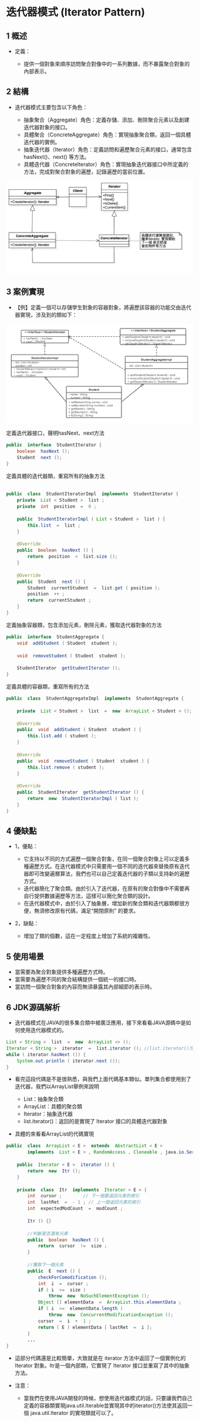 # 迭代器模式 (Iterator Pattern)

## 1 概述
- 定義：

  - 提供一個對象來順序訪問聚合對像中的一系列數據，而不暴露聚合對象的內部表示。

 

## 2 結構
- 迭代器模式主要包含以下角色：

  - 抽象聚合（Aggregate）角色：定義存儲、添加、刪除聚合元素以及創建迭代器對象的接口。
  - 具體聚合（ConcreteAggregate）角色：實現抽象聚合類，返回一個具體迭代器的實例。
  - 抽象迭代器（Iterator）角色：定義訪問和遍歷聚合元素的接口，通常包含hasNext()、next() 等方法。
  - 具體迭代器（Concretelterator）角色：實現抽象迭代器接口中所定義的方法，完成對聚合對象的遍歷，記錄遍歷的當前位置。
 
 ![035](files/68.png)

 ## 3 案例實現
- 【例】定義一個可以存儲學生對象的容器對象，將遍歷該容器的功能交由迭代器實現，涉及到的類如下：


![035](files/57.png)


定義迭代器接口，聲明hasNext、next方法

```java
public  interface  StudentIterator {
    boolean  hasNext ();
    Student  next ();
}
```

定義具體的迭代器類，重寫所有的抽象方法
```java

public  class  StudentIteratorImpl  implements  StudentIterator {
    private  List < Student >  list ;
    private  int  position  =  0 ;
​
    public  StudentIteratorImpl ( List < Student >  list ) {
        this.list  =  list ;
    }
​
    @Override
    public  boolean  hasNext () {
        return  position  <  list.size ();
    }
​
    @Override
    public  Student  next () {
        Student  currentStudent  =  list.get ( position );
        position  ++ ;
        return  currentStudent ;
    }
}
```

定義抽象容器類，包含添加元素，刪除元素，獲取迭代器對象的方法
```java
public  interface  StudentAggregate {
    void  addStudent ( Student  student );
​
    void  removeStudent ( Student  student );
​
    StudentIterator  getStudentIterator ();
}
```

定義具體的容器類，重寫所有的方法
```java
public  class  StudentAggregateImpl  implements  StudentAggregate {
​
    private  List < Student >  list  =  new  ArrayList < Student > ();   // 學生列表
​
    @Override
    public  void  addStudent ( Student  student ) {
        this.list.add ( student );
    }
​
    @Override
    public  void  removeStudent ( Student  student ) {
        this.list.remove ( student );
    }
​
    @Override
    public  StudentIterator  getStudentIterator () {
        return  new  StudentIteratorImpl ( list );
    }
}
```

## 4 優缺點
- 1，優點：

  - 它支持以不同的方式遍歷一個聚合對象，在同一個聚合對像上可以定義多種遍歷方式。在迭代器模式中只需要用一個不同的迭代器來替換原有迭代器即可改變遍曆算法，我們也可以自己定義迭代器的子類以支持新的遍歷方式。
  - 迭代器簡化了聚合類。由於引入了迭代器，在原有的聚合對像中不需要再自行提供數據遍歷等方法，這樣可以簡化聚合類的設計。
  - 在迭代器模式中，由於引入了抽象層，增加新的聚合類和迭代器類都很方便，無須修改原有代碼，滿足“開閉原則” 的要求。
- 2，缺點：

  - 增加了類的個數，這在一定程度上增加了系統的複雜性。

 

## 5 使用場景
- 當需要為聚合對象提供多種遍歷方式時。
- 當需要為遍歷不同的聚合結構提供一個統一的接口時。
- 當訪問一個聚合對象的內容而無須暴露其內部細節的表示時。


## 6 JDK源碼解析
- 迭代器模式在JAVA的很多集合類中被廣泛應用，接下來看看JAVA源碼中是如何使用迭代器模式的。

```java
List < String >  list  =  new  ArrayList <> ();
Iterator < String >  iterator  =  list.iterator (); //list.iterator()方法返回的肯定是Iterator接口的子實現類對象
while ( iterator.hasNext ()) {
    System.out.println ( iterator.next ());
}
```

- 看完這段代碼是不是很熟悉，與我們上面代碼基本類似。單列集合都使用到了迭代器，我們以ArrayList舉例來說明

  - List：抽象聚合類
  - ArrayList：具體的聚合類
  - Iterator：抽象迭代器
  - list.iterator()：返回的是實現了 Iterator 接口的具體迭代器對象

- 具體的來看看ArrayList的代碼實現

```java
public  class  ArrayList < E >  extends  AbstractList < E >
        implements  List < E > , RandomAccess , Cloneable , java.io.Serializable {
    
    public  Iterator < E >  iterator () {
        return  new  Itr ();
    }
    
    private  class  Itr  implements  Iterator < E > {
        int  cursor ;        // 下一個要返回元素的索引
        int  lastRet  =  - 1 ; // 上一個返回元素的索引
        int  expectedModCount  =  modCount ;
​
        Itr () {}
        
        //判斷是否還有元素
        public  boolean  hasNext () {
            return  cursor  !=  size ;
        }
​
        //獲取下一個元素
        public  E  next () {
            checkForComodification ();
            int  i  =  cursor ;
            if ( i  >=  size )
                throw  new  NoSuchElementException ();
            Object [] elementData  =  ArrayList.this.elementData ;
            if ( i  >=  elementData.length )
                throw  new  ConcurrentModificationException ();
            cursor  =  i  +  1 ;
            return ( E ) elementData [ lastRet  =  i ];
        }
        ...
}
```

- 這部分代碼還是比較簡單，大致就是在 iterator 方法中返回了一個實例化的 Iterator 對象。Itr是一個內部類，它實現了 Iterator 接口並重寫了其中的抽象方法。

- 注意：

  - 當我們在使用JAVA開發的時候，想使用迭代器模式的話，只要讓我們自己定義的容器類實現java.util.Iterable並實現其中的iterator()方法使其返回一個 java.util.Iterator 的實現類就可以了。

 